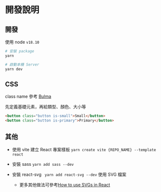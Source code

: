 # 開發說明

## 開發
使用 node `v18.10`

```bash
# 安裝 package
yarn

# 啟動本機 Server
yarn dev
```

## CSS
class name 參考 [Bulma](https://bulma.io/)

先定義基礎元素，再給類型、顏色、大小等

```html
<button class="button is-small">Small</button>
<button class="button is-primary">Primary</button>
```

## 其他

- 使用 vite 建立 React 專案樣板 `yarn create vite {REPO_NAME} --template react`

- 安裝 sass `yarn add sass --dev`

- 安裝 react-svg ` yarn add react-svg --dev` 使用 SVG 檔案
  - 更多其他做法可參考[How to use SVGs in React](https://blog.logrocket.com/how-to-use-svgs-react/)

